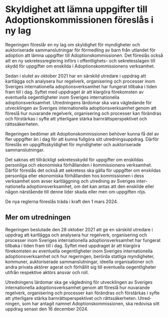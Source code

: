 # Skyldighet att lämna uppgifter till Adoptionskommissionen föreslås i ny lag

Regeringen föreslår en ny lag om skyldighet för myndigheter och auktoriserade sammanslutningar för förmedling av barn från utlandet för adoption att lämna uppgifter till Adoptionskommissionen. Det föreslås också att en ny sekretessreglering införs i offentlighets- och sekretesslagen till skydd för uppgifter om enskilda i Adoptionskommissionens verksamhet.

Sedan i slutet av oktober 2021 har en särskild utredare i uppdrag att kartlägga och analysera hur regelverk, organisering och processer inom Sveriges internationella adoptionsverksamhet har fungerat tillbaka i tiden fram till i dag. Syftet med uppdraget är att klargöra förekomsten av eventuella oegentligheter inom Sveriges internationella adoptionsverksamhet. Utredningens lärdomar ska vara vägledande för utvecklingen av Sveriges internationella adoptions­verksamhet genom att föreslå hur nuvarande regelverk, organisering och processer kan förändras och förstärkas i syfte att ytterligare stärka barnrättsperspektivet och rättssäkerheten.

Regeringen bedömer att Adoptionskommissionen behöver kunna få del av fler uppgifter än i dag för att kunna fullgöra sitt utredningsuppdrag. Därför föreslås en uppgiftsskyldighet för myndigheter och auktoriserade sammanslutningar.

Det saknas ett tillräckligt sekretesskydd för uppgifter om enskildas personliga och ekonomiska förhållanden i kommissionens verksamhet. Därför föreslås det också att sekretess ska gälla för uppgifter om enskildas personliga eller ekonomiska förhållanden hos kommissionen i dess verksamhet som avser kartläggning och utredning av Sveriges inter­nationella adoptions­verksamhet, om det kan antas att den enskilde eller någon närstående till denne lider skada eller men om uppgiften röjs.

De nya reglerna föreslås träda i kraft den 1 mars 2024.

## Mer om utredningen

Regeringen beslutade den 28 oktober 2021 att ge en särskild utredare i uppdrag att kartlägga och analysera hur regelverk, organisering och processer inom Sveriges internationella adoptionsverksamhet har fungerat tillbaka i tiden fram till i dag. Syftet med uppdraget är att klargöra förekomsten av eventuella oegentligheter inom Sveriges inter­nationella adoptionsverksamhet och hur regeringen, berörda statliga myndigheter, kommuner, auktoriserade sammanslutningar, ideella organisationer och andra privata aktörer agerat och förhållit sig till eventuella oegentligheter utifrån respektive aktörs ansvar och roll.

Utred­ningens lärdomar ska ge vägledning för utvecklingen av Sveriges internationella adoptionsverksamhet genom att föreslå hur nuvarande regelverk, organisering och processer kan förändras och förstärkas i syfte att ytterligare stärka barnrättsperspektivet och rättssäkerheten. Utred­ningen, som har antagit namnet Adoptions­kommissionen, ska redovisa sitt uppdrag senast den 16 december 2024.
